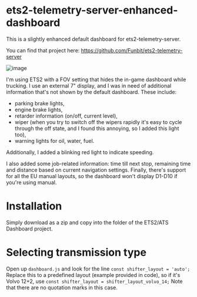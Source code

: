 # ets2-telemetry-server-enhanced-dashboard
This is a slightly enhanced default dashboard for ets2-telemetry-server.

You can find that project here: https://github.com/Funbit/ets2-telemetry-server

![image](https://github.com/kosaendre/ets2-telemetry-server-enhanced-dashboard/blob/main/server/Html/skins/default-enhanced/dashboard.jpg?raw=true)

I'm using ETS2 with a FOV setting that hides the in-game dashboard while trucking. I use an external 7" display, and I was in need of additional information that's not shown by the default dashboard.
These include:
- parking brake lights,
- engine brake lights,
- retarder information (on/off, current level),
- wiper (when you try to switch off the wipers rapidly it's easy to cycle through the off state, and I found this annoying, so I added this light too),
- warning lights for oil, water, fuel.

Additionally, I added a blinking red light to indicate speeding.

I also added some job-related information: time till next stop, remaining time and distance based on current navigation settings.
Finally, there's support for all the EU manual layouts, so the dashboard won't display D1-D10 if you're using manual.

# Installation
Simply download as a zip and copy into the folder of the ETS2/ATS Dashboard project.

# Selecting transmission type
Open up `dashboard.js` and look for the line
`const shifter_layout = 'auto';`
Replace this to a predefined layout (example provided in code), so if it's Volvo 12+2, use
`const shifter_layout = shifter_layout_volvo_14;`
Note that there are no quotation marks in this case.


